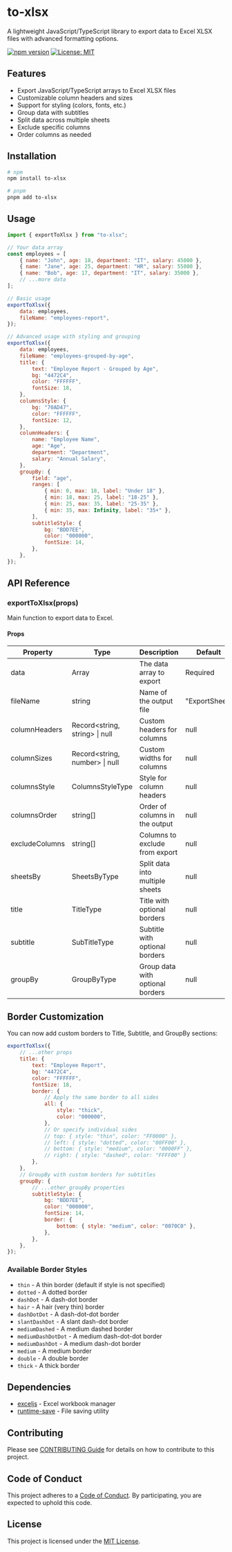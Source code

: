 # to-xlsx

A lightweight JavaScript/TypeScript library to export data to Excel XLSX files with advanced
formatting options.

[![npm version](https://img.shields.io/npm/v/to-xlsx.svg)](https://www.npmjs.com/package/to-xlsx)
[![License: MIT](https://img.shields.io/badge/License-MIT-blue.svg)](LICENSE)

## Features

- Export JavaScript/TypeScript arrays to Excel XLSX files
- Customizable column headers and sizes
- Support for styling (colors, fonts, etc.)
- Group data with subtitles
- Split data across multiple sheets
- Exclude specific columns
- Order columns as needed

## Installation

```bash
# npm
npm install to-xlsx

# pnpm
pnpm add to-xlsx
```

## Usage

```javascript
import { exportToXlsx } from "to-xlsx";

// Your data array
const employees = [
    { name: "John", age: 18, department: "IT", salary: 45000 },
    { name: "Jane", age: 25, department: "HR", salary: 55000 },
    { name: "Bob", age: 17, department: "IT", salary: 35000 },
    // ...more data
];

// Basic usage
exportToXlsx({
    data: employees,
    fileName: "employees-report",
});

// Advanced usage with styling and grouping
exportToXlsx({
    data: employees,
    fileName: "employees-grouped-by-age",
    title: {
        text: "Employee Report - Grouped by Age",
        bg: "4472C4",
        color: "FFFFFF",
        fontSize: 18,
    },
    columnsStyle: {
        bg: "70AD47",
        color: "FFFFFF",
        fontSize: 12,
    },
    columnHeaders: {
        name: "Employee Name",
        age: "Age",
        department: "Department",
        salary: "Annual Salary",
    },
    groupBy: {
        field: "age",
        ranges: [
            { min: 0, max: 18, label: "Under 18" },
            { min: 18, max: 25, label: "18-25" },
            { min: 25, max: 35, label: "25-35" },
            { min: 35, max: Infinity, label: "35+" },
        ],
        subtitleStyle: {
            bg: "BDD7EE",
            color: "000000",
            fontSize: 14,
        },
    },
});
```

## API Reference

### exportToXlsx(props)

Main function to export data to Excel.

#### Props

| Property       | Type                           | Description                      | Default       |
| -------------- | ------------------------------ | -------------------------------- | ------------- |
| data           | Array<T>                       | The data array to export         | Required      |
| fileName       | string                         | Name of the output file          | "ExportSheet" |
| columnHeaders  | Record<string, string> \| null | Custom headers for columns       | null          |
| columnSizes    | Record<string, number> \| null | Custom widths for columns        | null          |
| columnsStyle   | ColumnsStyleType               | Style for column headers         | null          |
| columnsOrder   | string[]                       | Order of columns in the output   | null          |
| excludeColumns | string[]                       | Columns to exclude from export   | null          |
| sheetsBy       | SheetsByType                   | Split data into multiple sheets  | null          |
| title          | TitleType                      | Title with optional borders      | null          |
| subtitle       | SubTitleType                   | Subtitle with optional borders   | null          |
| groupBy        | GroupByType<T>                 | Group data with optional borders | null          |

## Border Customization

You can now add custom borders to Title, Subtitle, and GroupBy sections:

```javascript
exportToXlsx({
    // ...other props
    title: {
        text: "Employee Report",
        bg: "4472C4",
        color: "FFFFFF",
        fontSize: 18,
        border: {
            // Apply the same border to all sides
            all: {
                style: "thick",
                color: "000000",
            },
            // Or specify individual sides
            // top: { style: "thin", color: "FF0000" },
            // left: { style: "dotted", color: "00FF00" },
            // bottom: { style: "medium", color: "0000FF" },
            // right: { style: "dashed", color: "FFFF00" }
        },
    },
    // GroupBy with custom borders for subtitles
    groupBy: {
        // ...other groupBy properties
        subtitleStyle: {
            bg: "BDD7EE",
            color: "000000",
            fontSize: 14,
            border: {
                bottom: { style: "medium", color: "0070C0" },
            },
        },
    },
});
```

### Available Border Styles

- `thin` - A thin border (default if style is not specified)
- `dotted` - A dotted border
- `dashDot` - A dash-dot border
- `hair` - A hair (very thin) border
- `dashDotDot` - A dash-dot-dot border
- `slantDashDot` - A slant dash-dot border
- `mediumDashed` - A medium dashed border
- `mediumDashDotDot` - A medium dash-dot-dot border
- `mediumDashDot` - A medium dash-dot border
- `medium` - A medium border
- `double` - A double border
- `thick` - A thick border

## Dependencies

- [exceljs](https://github.com/exceljs/exceljs) - Excel workbook manager
- [runtime-save](https://github.com/wyMinLwin/runtime-save) - File saving utility

## Contributing

Please see [CONTRIBUTING Guide](CONTRIBUTING.md) for details on how to contribute to this project.

## Code of Conduct

This project adheres to a [Code of Conduct](CODE_OF_CONDUCT.md). By participating, you are expected
to uphold this code.

## License

This project is licensed under the [MIT License](LICENSE).
